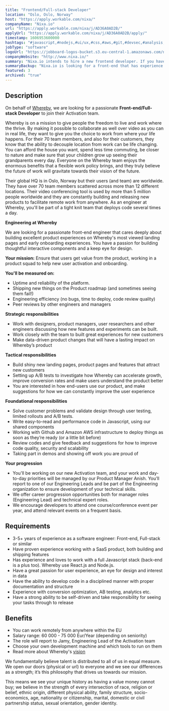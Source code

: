 ```yaml
---
title: "Frontend/Full-stack Developer"
location: "Oslo, Oslo, Norway"
host: "https://apply.workable.com/nixa/"
companyName: "Nixa.io"
url: "https://apply.workable.com/nixa/j/AD36A0AD2B/"
applyUrl: "https://apply.workable.com/nixa/j/AD36A0AD2B/apply/"
timestamp: 1606953600000
hashtags: "#javascript,#nodejs,#ui/ux,#css,#aws,#git,#devsec,#analysis,#office,#optimization"
jobType: "software"
logoUrl: "https://jobboard-logos-bucket.s3.eu-central-1.amazonaws.com/nixa-io"
companyWebsite: "http://www.nixa.io/"
summary: "Nixa.io intends to hire a new frontend developer. If you have 3-5+ years of experience as a software engineer, consider applying."
summaryBackup: "Nixa.io is looking for a front-end that has experience in: #javascript, #management, #ui/ux."
featured: 3
archived: "true"
---
```


## Description

On behalf of [Whereby](https://whereby.com/information/about-us/), we are looking for a passionate **Front-end/Full-stack Developer** to join their Activation team.

Whereby is on a mission to give people the freedom to live and work where the thrive. By making it possible to collaborate as well over video as you can in real life, they want to give you the choice to work from where your life happens. For their 70 team members, and also for their customers, they know that the ability to decouple location from work can be life changing. You can afford the house you want, spend less time commuting, be closer to nature and make sure that your children grow up seeing their grandparents every day. Everyone on the Whereby team enjoys the enormous benefits that a flexible work policy brings, and they truly believe the future of work will gravitate towards their vision of the future.

Their global HQ is in Oslo, Norway but their users (and team) are worldwide. They have over 70 team members scattered across more than 12 different locations. Their video conferencing tool is used by more than 5 million people worldwide and they are constantly building and releasing new products to facilitate remote work from anywhere. As an engineer at Whereby, you'll be part of a tight knit team that deploys code several times a day.

**Engineering at Whereby**

We are looking for a passionate front-end engineer that cares deeply about building excellent product experiences on Whereby's most viewed landing pages and early onboarding experiences. You have a passion for building thoughtful interactive components and a keep eye for design.

**Your mission:** Ensure that users get value from the product, working in a product squad to help new user activation and onboarding.

**You'll be measured on:**

*   Uptime and reliability of the platform.
*   Shipping new things on the Product roadmap (and sometimes seeing them fail!)
*   Engineering efficiency (no bugs, time to deploy, code review quality)
*   Peer reviews by other engineers and managers

**Strategic responsibilities**

*   Work with designers, product managers, user researchers and other engineers discussing how new features and experiments can be built.
*   Work closely with the team to built great experiences for new customers
*   Make data-driven product changes that will have a lasting impact on Whereby’s product

**Tactical responsibilities**

*   Build shiny new landing pages, product pages and features that attract new customers
*   Setting up A/B tests to investigate how Whereby can accelerate growth, improve conversion rates and make users understand the product better
*   You are interested in how end-users use our product, and make suggestions for how we can constantly improve the user experience

**Foundational responsibilities**

*   Solve customer problems and validate design through user testing, limited rollouts and A/B tests.
*   Write easy-to-read and performance code in Javascript, using our shared components
*   Working with Github and Amazon AWS infrastructure to deploy things as soon as they’re ready (or a little bit before)
*   Review codes and give feedback and suggestions for how to improve code quality, security and scalability
*   Taking part in demos and showing off work you are proud of

**Your progression**

*   You'll be working on our new Activation team, and your work and day-to-day priorities will be managed by our Product Manager Anish. You’ll report to one of our Engineering Leads and be part of the Engineering organization to ensure development of your technical skills.
*   We offer career progression opportunities both for manager roles (Engineering Lead) and technical expert roles.
*   We encourage developers to attend one course/conference event per year, and attend relevant events on a frequent basis.

## Requirements

*   3-5+ years of experience as a software engineer: Front-end, Full-stack or similar
*   Have proven experience working with a SaaS product, both building and shipping features
*   Has experience and loves to work with a full Javascript stack (back-end is a plus too). Whereby use React.js and Node.js.
*   Have a great passion for user experience, an eye for design and interest in data
*   Have the ability to develop code in a disciplined manner with proper documentation and structure
*   Experience with conversion optimization, AB testing, analytics etc.
*   Have a strong ability to be self-driven and take responsibility for seeing your tasks through to release

## Benefits

*   You can work remotely from anywhere within the EU
*   Salary range: 60 000 - 75 000 Eur/Year (depending on seniority)
*   The role will report to Jamy, Engineering Lead of the Activation team
*   Choose your own development machine and which tools to run on them
*   Read more about Whereby's [vision](https://whereby.com/information/our-vision/)

We fundamentally believe talent is distributed to all of us in equal measure. We open our doors (physical or url) to everyone and we see our differences as a strength; it’s this philosophy that drives us towards our mission.

This means we see your unique history as having a value money cannot buy; we believe in the strength of every intersection of race, religion or belief, ethnic origin, different physical ability, family structure, socio-economics, age, nationality or citizenship, marital, domestic or civil partnership status, sexual orientation, gender identity.
